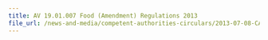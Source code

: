 ```yaml
---
title: AV 19.01.007 Food (Amendment) Regulations 2013 
file_url: /news-and-media/competent-authorities-circulars/2013-07-08-CA.pdf
---
```

